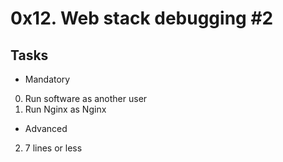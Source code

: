 # 0x12. Web stack debugging #2

## Tasks

* Mandatory

0. Run software as another user
1. Run Nginx as Nginx

* Advanced

2. 7 lines or less
